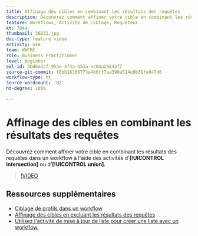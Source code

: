 ```yaml
---
title: Affinage des cibles en combinant les résultats des requêtes
description: Découvrez comment affiner votre cible en combinant les résultats des requêtes dans un workflow à l'aide des activités d'intersection ou d'union.
feature: Workflows, Activité de ciblage, Requêteur
kt: 7844
thumbnail: 36832.jpg
doc-type: feature video
activity: use
team: WWFRE
role: Business Practitioner
level: Beginner
exl-id: 3bd6a4cf-95ae-4f4a-b53a-ac04a29843f7
source-git-commit: f6bb16306773a4b6ff7aa390a514e9b31fe047d6
workflow-type: ht
source-wordcount: '82'
ht-degree: 100%

---
```


# Affinage des cibles en combinant les résultats des requêtes

Découvrez comment affiner votre cible en combinant les résultats des requêtes dans un workflow à l&#39;aide des activités d&#39;**[!UICONTROL intersection]** ou d&#39;**[!UICONTROL union]**.

>[!VIDEO](https://video.tv.adobe.com/v/36832?quality=12)

## Ressources supplémentaires

* [Ciblage de profils dans un workflow](/help/profile-management/target-profiles-in-a-workflow.md)
* [Affinage des cibles en excluant les résultats des requêtes](/help/process-management/refine-targets-by-excluding-query-results.md)
* [Utilisez l&#39;activité de mise à jour de liste pour créer une liste avec un workflow.](/help/process-management/use-the-update-list-activity.md)
